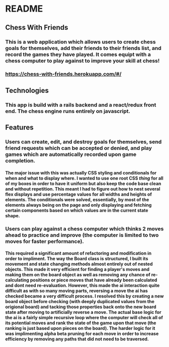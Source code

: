 # README

## Chess With Friends

### This is a web application which allows users to create chess goals for themselves, add their friends to their friends list, and record the games they have played. It comes equipt with a chess computer to play against to improve your skill at chess!

### https://chess-with-friends.herokuapp.com/#/

## Technologies

### This app is build with a rails backend and a react/redux front end. The chess engine runs entirely on javascript.

## Features

### Users can create, edit, and destroy goals for themselves, send friend requests which can be accepted or denied, and play games which are automatically recorded upon game completion.

#### The major issue with this was actually CSS styling and conditionals for when and what to display where. I wanted to use one root CSS *thing* for all of my boxes in order to have it uniform but also keep the code base clean and without repetition. This meant I had to figure out how to nest several flex displays and use percentage values for all widths and heights of elements. The conditionals were solved, essentially, by most of the elements always being on the page and only displaying and fetching certain components based on which values are in the current state shape.

### Users can play against a chess computer which thinks 2 moves ahead to practice and improve (the computer is limited to two moves for faster performance).

#### This required a significant amount of refactoring and modification in order to impliment. The way the Board class is structured, I built its movement and state changing methods almost entirely out of nested objects. This made it very efficient for finding a player's moves and making them on the board object as well as removing any chance of re-calculating positions or piece moves that have already been calculated and dont need re-evaluation. However, this made the ai interaction quite difficult as with so many moving parts, reversing a move the ai has checked became a very difficult process. I resolved this by creating a new board object before checking (with deeply duplicated values from the origional board) and tacking those properties back onto the new board state after moving to artificially reverse a move. The actual base logic for the ai is a fairly simple recursive loop where the computer will check all of its potential moves and rank the state of the game upon that move (the ranking is just based upon pieces on the board). The harder logic for it was implimenting alpha beta pruning for each move in order to increase efficiency by removing any paths that did not need to be traversed.
